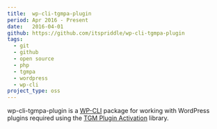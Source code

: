 ```yaml
---
title:  wp-cli-tgmpa-plugin
period: Apr 2016 - Present
date:   2016-04-01
github: https://github.com/itspriddle/wp-cli-tgmpa-plugin
tags:
  - git
  - github
  - open source
  - php
  - tgmpa
  - wordpress
  - wp-cli
project_type: oss
---
```


wp-cli-tgmpa-plugin is a [WP-CLI][] package for working with WordPress plugins
required using the [TGM Plugin Activation][] library.

[WP-CLI]: http://wp-cli.org/
[TGM Plugin Activation]: http://tgmpluginactivation.com/
